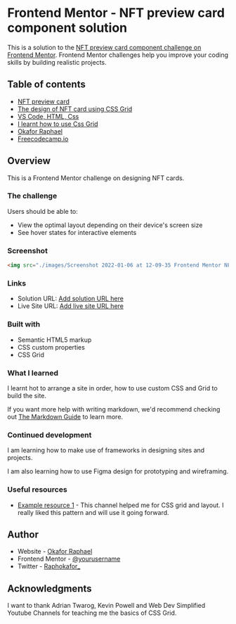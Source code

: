 # Frontend Mentor - NFT preview card component solution

This is a solution to the [NFT preview card component challenge on Frontend Mentor](https://www.frontendmentor.io/challenges/nft-preview-card-component-SbdUL_w0U). Frontend Mentor challenges help you improve your coding skills by building realistic projects. 

## Table of contents

- [NFT preview card](#overview)
- [The design of NFT card using CSS Grid](#the-challenge)
- [VS Code, HTML, Css](#built-with)
- [I learnt how to use Css Grid](#what-i-learned)
- [Okafor Raphael](#author)
- [Freecodecamp.io](#acknowledgments)


## Overview
This is a Frontend Mentor challenge on designing NFT cards.

### The challenge

Users should be able to:

- View the optimal layout depending on their device's screen size
- See hover states for interactive elements

### Screenshot
```html
<img src="./images/Screenshot 2022-01-06 at 12-09-35 Frontend Mentor NFT preview card component.jpg)">

```


### Links

- Solution URL: [Add solution URL here](https://your-solution-url.com)
- Live Site URL: [Add live site URL here](https://your-live-site-url.com)


### Built with

- Semantic HTML5 markup
- CSS custom properties
- CSS Grid


### What I learned

I learnt hot to arrange a site in order, how to use custom CSS and Grid to build the site.

If you want more help with writing markdown, we'd recommend checking out [The Markdown Guide](https://www.markdownguide.org/) to learn more.


### Continued development

I am learning how to make use of frameworks in designing sites and projects. 

I am also learning how to use Figma design for prototyping and wireframing.


### Useful resources

- [Example resource 1](https://www.youtube.com/c/AdrianTwarog) - This channel helped me for CSS grid and layout. I really liked this pattern and will use it going forward.


## Author

- Website - [Okafor Raphael](https://www.your-site.com)
- Frontend Mentor - [@yourusername](https://www.frontendmentor.io/profile/OkaforRaph)
- Twitter - [Raphokafor_](https://www.twitter.com/yourusername)


## Acknowledgments

I want to thank Adrian Twarog, Kevin Powell and Web Dev Simplified Youtube Channels for teaching me the basics of CSS Grid.
